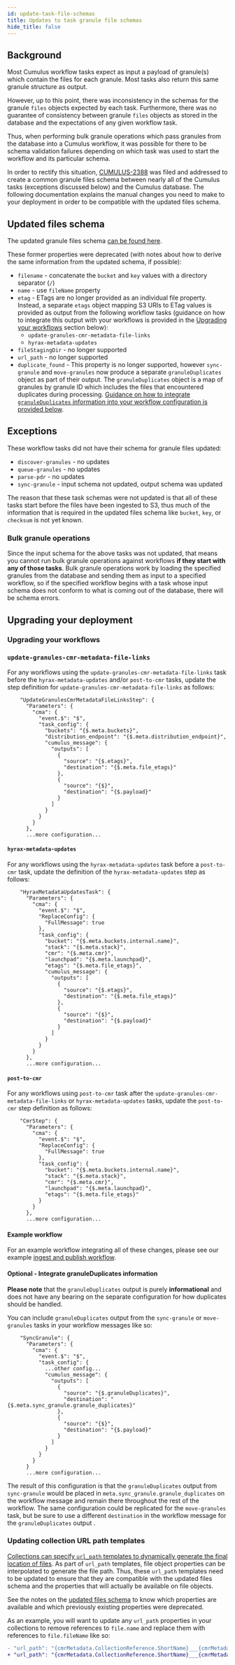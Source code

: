 ```yaml
---
id: update-task-file-schemas
title: Updates to task granule file schemas
hide_title: false
---
```


## Background

Most Cumulus workflow tasks expect as input a payload of granule(s) which contain the files for each granule. Most tasks also return this same granule structure as output.

However, up to this point, there was inconsistency in the schemas for the granule `files` objects expected by each task. Furthermore, there was no guarantee of consistency between granule `files` objects as stored in the database and the expectations of any given workflow task.

Thus, when performing bulk granule operations which pass granules from the database into a Cumulus workflow, it was possible for there to be schema validation failures depending on which task was used to start the workflow and its particular schema.

In order to rectify this situation, [CUMULUS-2388](https://bugs.earthdata.nasa.gov/browse/CUMULUS-2388) was filed and addressed to create a common granule files schema between nearly all of the Cumulus tasks (exceptions discussed below) and the Cumulus database. The following documentation explains the manual changes you need to make to your deployment in order to be compatible with the updated files schema.

## Updated files schema

The updated granule files schema [can be found here](https://github.com/nasa/cumulus/blob/master/packages/schemas/files.schema.json).

These former properties were deprecated (with notes about how to derive the same information from the updated schema, if possible):

- `filename` - concatenate the `bucket` and `key` values with a directory separator (`/`)
- `name` - use `fileName` property
- `etag` - ETags are no longer provided as an individual file property. Instead, a separate `etags` object mapping S3 URIs to ETag values is provided as output from the following workflow tasks (guidance on how to integrate this output with your workflows is provided in the [Upgrading your workflows](#upgrading-your-workflows) section below):
  - `update-granules-cmr-metadata-file-links`
  - `hyrax-metadata-updates`
- `fileStagingDir` - no longer supported
- `url_path` - no longer supported
- `duplicate_found` - This property is no longer supported, however `sync-granule` and `move-granules` now produce a separate `granuleDuplicates` object as part of their output. The `granuleDuplicates` object is a map of granules by granule ID which includes the files that encountered duplicates during processing. [Guidance on how to integrate `granuleDuplicates` information into your workflow configuration is provided below](#optional---integrate-granuleduplicates-information).

## Exceptions

These workflow tasks did not have their schema for granule files updated:

- `discover-granules` - no updates
- `queue-granules` - no updates
- `parse-pdr` - no updates
- `sync-granule` - input schema not updated, output schema was updated

The reason that these task schemas were not updated is that all of these tasks start before the files have been ingested to S3, thus much of the information that is required in the updated files schema like `bucket`, `key`, or `checksum` is not yet known.

### Bulk granule operations

Since the input schema for the above tasks was not updated, that means you cannot run bulk granule operations against workflows **if they start with any of those tasks**. Bulk granule operations work by loading the specified granules from the database and sending them as input to a specified workflow, so if the specified workflow begins with a task whose input schema does not conform to what is coming out of the database, there will be schema errors.

## Upgrading your deployment

### Upgrading your workflows

### `update-granules-cmr-metadata-file-links`

For any workflows using the `update-granules-cmr-metadata-file-links` task before the `hyrax-metadata-updates` and/or `post-to-cmr` tasks, update the step definition for `update-granules-cmr-metadata-file-links` as follows:

```hcl
    "UpdateGranulesCmrMetadataFileLinksStep": {
      "Parameters": {
        "cma": {
          "event.$": "$",
          "task_config": {
            "buckets": "{$.meta.buckets}",
            "distribution_endpoint": "{$.meta.distribution_endpoint}",
            "cumulus_message": {
              "outputs": [
                {
                  "source": "{$.etags}",
                  "destination": "{$.meta.file_etags}"
                },
                {
                  "source": "{$}",
                  "destination": "{$.payload}"
                }
              ]
            }
          }
        }
      },
      ...more configuration...
```

#### `hyrax-metadata-updates`

For any workflows using the `hyrax-metadata-updates` task before a `post-to-cmr` task, update the definition of the `hyrax-metadata-updates` step as follows:

```hcl
    "HyraxMetadataUpdatesTask": {
      "Parameters": {
        "cma": {
          "event.$": "$",
          "ReplaceConfig": {
            "FullMessage": true
          },
          "task_config": {
            "bucket": "{$.meta.buckets.internal.name}",
            "stack": "{$.meta.stack}",
            "cmr": "{$.meta.cmr}",
            "launchpad": "{$.meta.launchpad}",
            "etags": "{$.meta.file_etags}",
            "cumulus_message": {
              "outputs": [
                {
                  "source": "{$.etags}",
                  "destination": "{$.meta.file_etags}"
                },
                {
                  "source": "{$}",
                  "destination": "{$.payload}"
                }
              ]
            }
          }
        }
      },
      ...more configuration...
```

#### `post-to-cmr`

For any workflows using `post-to-cmr` task after the `update-granules-cmr-metadata-file-links` or `hyrax-metadata-updates` tasks, update the `post-to-cmr` step definition as follows:

```hcl
    "CmrStep": {
      "Parameters": {
        "cma": {
          "event.$": "$",
          "ReplaceConfig": {
            "FullMessage": true
          },
          "task_config": {
            "bucket": "{$.meta.buckets.internal.name}",
            "stack": "{$.meta.stack}",
            "cmr": "{$.meta.cmr}",
            "launchpad": "{$.meta.launchpad}",
            "etags": "{$.meta.file_etags}"
          }
        }
      },
      ...more configuration...
```

#### Example workflow

For an example workflow integrating all of these changes, please see our example [ingest and publish workflow](https://github.com/nasa/cumulus/blob/master/example/cumulus-tf/ingest_and_publish_granule_workflow.asl.json).

#### Optional - Integrate granuleDuplicates information

**Please note** that the `granuleDuplicates` output is purely **informational** and does not have any bearing on the separate configuration for how duplicates should be handled.

You can include `granuleDuplicates` output from the `sync-granule` or `move-granules` tasks in your workflow messages like so:

```hcl
    "SyncGranule": {
      "Parameters": {
        "cma": {
          "event.$": "$",
          "task_config": {
            ...other config...
            "cumulus_message": {
              "outputs": [
                {
                  "source": "{$.granuleDuplicates}",
                  "destination": "{$.meta.sync_granule.granule_duplicates}"
                },
                {
                  "source": "{$}",
                  "destination": "{$.payload}"
                }
              ]
            }
          }
        }
      }
      ...more configuration...
```

The result of this configuration is that the `granuleDuplicates` output from `sync-granule` would be placed in `meta.sync_granule.granule_duplicates` on the workflow message and remain there throughout the rest of the workflow. The same configuration could be replicated for the `move-granules` task, but be sure to use a different `destination` in the workflow message for the `granuleDuplicates` output .

### Updating collection URL path templates

[Collections can specify `url_path` templates to dynamically generate the final location of files](../workflows/workflow-configuration-how-to#using-a-template-for-file-placement). As part of `url_path` templates, file object properties can be interpolated to generate the file path. Thus, these `url_path` templates need to be updated to ensure that they are compatible with the updated files schema and the properties that will actually be available on file objects.

See the notes on the [updated files schema](#updated-files-schema) to know which properties are available and which previously existing properties were deprecated.

As an example, you will want to update any `url_path` properties in your collections to remove references to `file.name` and replace them with references to `file.fileName` like so:

```diff
- "url_path": "{cmrMetadata.CollectionReference.ShortName}___{cmrMetadata.CollectionReference.Version}/{substring(file.name, 0, 3)}",
+ "url_path": "{cmrMetadata.CollectionReference.ShortName}___{cmrMetadata.CollectionReference.Version}/{substring(file.fileName, 0, 3)}",
```
